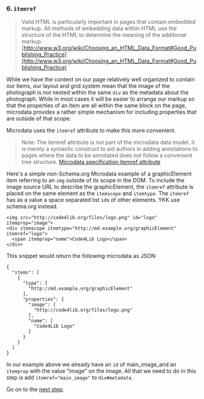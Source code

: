 ### 6. `itemref`

> Valid HTML is particularly important in pages that contain embedded markup. 
> All methods of embedding data within HTML use the structure of the HTML to 
> determine the meaning of the additional markup. [http://www.w3.org/wiki/Choosing_an_HTML_Data_Format#Good_Publishing_Practice](http://www.w3.org/wiki/Choosing_an_HTML_Data_Format#Good_Publishing_Practice)

While we have the content on our page relatively well organized to contain our
items, our layout and grid system mean that the image of the photograph is
not nested within the same `div` as the metadata about the photograph. While in most
cases it will be easier to arrange our markup so that the properties of an
item are all within the same block on the page, microdata provides a rather
simple mechanism for including properties that are outside of that scope.

Microdata uses the `itemref` attribute to make this more convenient.

> Note: The itemref attribute is not part of the microdata data model. It is merely a 
> syntactic construct to aid authors in adding annotations to pages where the 
> data to be annotated does not follow a convenient tree structure.
> [Microdata specification itemref attribute](http://www.whatwg.org/specs/web-apps/current-work/multipage/microdata.html#attr-itemref)

Here's a simple non-Schema.org Microdata example of a graphicElement item 
referring to an `img` outside
of its scope in the DOM. 
To include the image source URL to describe the graphicElement,
the `itemref` attribute is placed on the same element as the `itemscope` and
`itemtype`. The `itemref` has as a value a space separated list `id`s of other 
elements. YKK use schema.org instead.

    <img src="http://code4lib.org/files/logo.png" id="logo" itemprop="image">
    <div itemscope itemtype="http://md.example.org/graphicElement" itemref="logo">
      <span itemprop="name">Code4Lib Logo</span>      
    </div>
    
This snippet would return the following microdata as JSON:

    {
      "items": [
        {
          "type": [
            "http://md.example.org/graphicElement"
          ],
          "properties": {
            "image": [
              "http://code4lib.org/files/logo.png"
            ],
            "name": [
              "Code4Lib Logo"
            ]
          }
        }
      ]
    }
    
In our example above we already have an `id` of main_image_and an `itemprop` with 
the value "image" on the image. All that we need to do in this step is add
`itemref="main_image"` to `div#metadata`.

Go on to the [next step](/steps/7.html).
